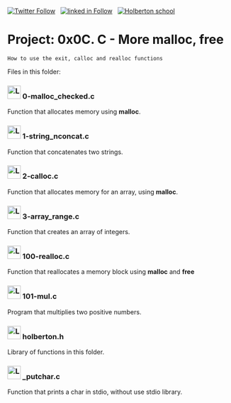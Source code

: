  [![Twitter Follow](https://img.shields.io/twitter/follow/jepez90?label=Follow%20me&style=social)](https://twitter.com/Jepez90) &nbsp; [![linked in Follow](https://img.shields.io/badge/LinkedIn-Follow-blue)](https://www.linkedin.com/in/jerson-p%C3%A9rez-010059a4/) &nbsp; [![Holberton school](https://img.shields.io/badge/Holberton_School-red)](https://twitter.com/HolbertonCOL)

# Project: 0x0C. C - More malloc, free

``` How to use the exit, calloc and realloc functions ```

Files in this folder:

### <img src="https://i.imgur.com/s1rXGpW.png" alt="Logo C" height="30">  0-malloc_checked.c

Function that allocates memory using **malloc**.

### <img src="https://i.imgur.com/s1rXGpW.png" alt="Logo C" height="30">  1-string_nconcat.c

Function that concatenates two strings.

### <img src="https://i.imgur.com/s1rXGpW.png" alt="Logo C" height="30">  2-calloc.c

Function that allocates memory for an array, using **malloc**.

### <img src="https://i.imgur.com/s1rXGpW.png" alt="Logo C" height="30">  3-array_range.c

Function that creates an array of integers.

### <img src="https://i.imgur.com/s1rXGpW.png" alt="Logo C" height="30">  100-realloc.c

Function that reallocates a memory block using **malloc** and **free**

### <img src="https://i.imgur.com/s1rXGpW.png" alt="Logo C" height="30">  101-mul.c

Program that multiplies two positive numbers.

### <img src="https://i.imgur.com/b3mhfGO.png" alt="Logo document" height="30"> holberton.h

Library of functions in this folder.

### <img src="https://i.imgur.com/s1rXGpW.png" alt="Logo C" height="30"> _putchar.c

Function that prints a char in stdio, without use stdio library.